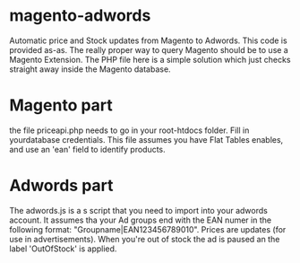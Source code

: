 # magento-adwords
Automatic price and Stock updates from Magento to Adwords. This code is provided as-as. The really proper way to query Magento should be to use a Magento Extension. The PHP file here is a simple solution which just checks straight away inside the Magento database.

# Magento part
the file priceapi.php needs to go in your root-htdocs folder. Fill in yourdatabase credentials. This file assumes you have Flat Tables enables, and use an 'ean' field to identify products.

# Adwords part
The adwords.js is a s script that you need to import into your adwords account. It assumes tha your Ad groups end with the EAN numer in the following format: "Groupname|EAN123456789010". Prices are updates (for use in advertisements). When you're out of stock the ad is paused an the label 'OutOfStock' is applied.
